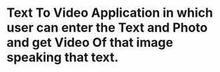 # Text To Video Application in which user can enter the Text and Photo and get Video Of that image speaking that text.